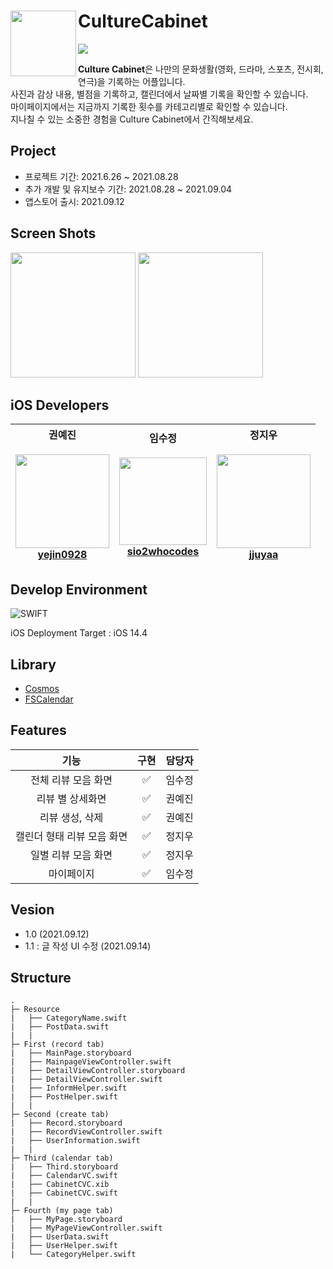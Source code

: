 # CultureCabinet <img src="https://user-images.githubusercontent.com/41771874/134630167-2cbae8d2-86f5-447d-9ab9-382e5809a18b.png" width = 105 align = left>
[<img src = "https://devimages-cdn.apple.com/app-store/marketing/guidelines/images/badge-download-on-the-app-store.svg">](https://apps.apple.com/us/app/culturecabinet/id1583912485)   

**Culture Cabinet**은 나만의 문화생활(영화, 드라마, 스포츠, 전시회, 연극)을 기록하는 어플입니다.    
사진과 감상 내용, 별점을 기록하고, 캘린더에서 날짜별 기록을 확인할 수 있습니다.    
마이페이지에서는 지금까지 기록한 횟수를 카테고리별로 확인할 수 있습니다.    
지나칠 수 있는 소중한 경험을 Culture Cabinet에서 간직해보세요.   

## Project
- 프로젝트 기간: 2021.6.26 ~ 2021.08.28   
- 추가 개발 및 유지보수 기간: 2021.08.28 ~ 2021.09.04   
- 앱스토어 출시: 2021.09.12

## Screen Shots
<div>
<img src="https://user-images.githubusercontent.com/41771874/134752983-9a10b8f0-4f06-4369-abfa-2c1f7f6d190c.png" width = 200>
<img src="https://user-images.githubusercontent.com/41771874/134752980-f197060d-da62-470d-88b1-4b1e15274163.png" width = 200>
</div>


## iOS Developers
| <center>권예진</center><br><img src="https://user-images.githubusercontent.com/41771874/134752886-99bd59e3-2761-462d-9f91-810376c1e16d.png" width = 150 align = center><br>[yejin0928](https://github.com/yejin0928) | <center>임수정</center><br><img src="https://user-images.githubusercontent.com/41771874/134629129-65b78708-e620-469b-8618-b3e7f140efa9.png" width = 140 align = center><br>[sio2whocodes](https://github.com/sio2whocodes) | <center>정지우</center><br><img src="https://user-images.githubusercontent.com/41771874/134625950-3d9fa1b8-9d29-4062-a253-1ee30703e7ae.png" width = 150><br>[jjuyaa](https://github.com/jjuyaa) |
| - | - | - |


## Develop Environment
![SWIFT](https://img.shields.io/static/v1?style=for-the-badge&logo=swift&message=SWIFT&label=&color=FA7343&labelColor=000000)

iOS Deployment Target : iOS 14.4

## Library
- [Cosmos](https://github.com/evgenyneu/Cosmos)
- [FSCalendar](https://github.com/WenchaoD/FSCalendar)

## Features
| 기능 | 구현 | 담당자 |
| - | - | - |
| <center>전체 리뷰 모음 화면</center> | <center>✅</center> | <center>임수정</center> |
| <center>리뷰 별 상세화면</center> | <center>✅</center> | <center>권예진</center> |
| <center>리뷰 생성, 삭제</center> | <center>✅</center> | <center>권예진</center> |
| <center>캘린더 형태 리뷰 모음 화면</center> | <center>✅</center> | <center>정지우</center> |
| <center>일별 리뷰 모음 화면</center> | <center>✅</center> | <center>정지우</center> |
| <center>마이페이지</center> | <center>✅</center> | <center>임수정</center> |

## Vesion
- 1.0 (2021.09.12)
- 1.1 : 글 작성 UI 수정 (2021.09.14)
   

## Structure

```
.
├─ Resource
|   ├── CategoryName.swift
|   ├── PostData.swift
|   |
├─ First (record tab)
|   ├── MainPage.storyboard
|   ├── MainpageViewController.swift
|   ├── DetailViewController.storyboard
|   ├── DetailViewController.swift
|   ├── InformHelper.swift
|   ├── PostHelper.swift
|   |
├─ Second (create tab)
|   ├── Record.storyboard
|   ├── RecordViewController.swift
|   ├── UserInformation.swift
|   |
├─ Third (calendar tab)
|   ├── Third.storyboard
|   ├── CalendarVC.swift
|   ├── CabinetCVC.xib
|   ├── CabinetCVC.swift
|   |
├─ Fourth (my page tab)
|   ├── MyPage.storyboard
|   ├── MyPageViewController.swift
|   ├── UserData.swift
|   ├── UserHelper.swift
|   └── CategoryHelper.swift


```
